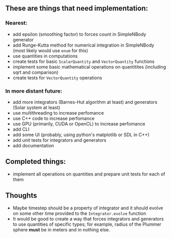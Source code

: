 ## These are things that need implementation:
### Nearest:
* add epsilon (smoothing factor) to forces count in SimpleNBody generator
* add Runge-Kutta method for numerical integration in SimpleNBody (most likely would use `enum` for this)
* use quantities in computations
* create tests for basic `ScalarQuantity` and `VectorQuantity` functions
* implement some basic mathematical operations on quantitites (including sqrt and comparison)
* create tests for `VectorQuantity` operations

### In more distant future:
* add more integrators (Barnes-Hut algorithm at least) and generators (Solar system at least)
* use multithreading to increase perfomance 
* use C++ code to increase perfomance 
* use GPU (primarily, CUDA or OpenCL) to increase perfomance
* add CLI
* add some UI (probably, using python's matplotlib or SDL in C++)
* add unit tests for integrators and generators
* add documentation

## Completed things:
* implement all operations on quantities and prepare unit tests for each of them

## Thoughts
* Maybe timestep should be a property of integrator and it should evolve on some other time provided to the `Integrator.evolve` function
* It would be good to create a way that forces integrators and generators to use quantities of specific types; for example, radius of the Plummer sphere **must** be in meters and in nothing else. 
